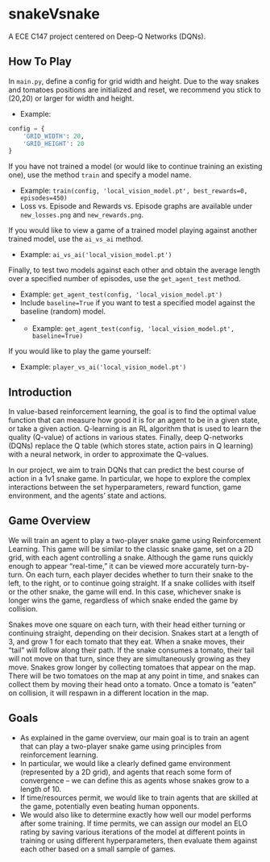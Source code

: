 # snakeVsnake

A ECE C147 project centered on Deep-Q Networks (DQNs). 

## How To Play

In `main.py`, define a config for grid width and height. Due to the way snakes and tomatoes positions are initialized and reset, we recommend you stick to (20,20) or larger for width and height. 
* Example: 

```python
config = {
    'GRID_WIDTH': 20,
    'GRID_HEIGHT': 20
}
```

If you have not trained a model (or would like to continue training an existing one), use the method `train` and specify a model name. 
* Example: `train(config, 'local_vision_model.pt', best_rewards=0, episodes=450)`
* Loss vs. Episode and Rewards vs. Episode graphs are available under `new_losses.png` and `new_rewards.png`.

If you would like to view a game of a trained model playing against another trained model, use the `ai_vs_ai` method. 
* Example: `ai_vs_ai('local_vision_model.pt')`

Finally, to test two models against each other and obtain the average length over a specified number of episodes, use the `get_agent_test` method. 
* Example: `get_agent_test(config, 'local_vision_model.pt')`
* Include `baseline=True` if you want to test a specified model against the baseline (random) model. 
* * Example: `get_agent_test(config, 'local_vision_model.pt', baseline=True)`

If you would like to play the game yourself: 
* Example: `player_vs_ai('local_vision_model.pt')`

## Introduction

In value-based reinforcement learning, the goal is to find the optimal value function that can measure how good it is for an agent to be in a given state, or take a given action. Q-learning is an RL algorithm that is used to learn the quality (Q-value) of actions in various states. Finally, deep Q-networks (DQNs) replace the Q table (which stores state, action pairs in Q learning) with a neural network, in order to approximate the Q-values. 
    
    
In our project, we aim to train DQNs that can predict the best course of action in a 1v1 snake game. In particular, we hope to explore the complex interactions between the set hyperparameters, reward function, game environment, and the agents’ state and actions.

## Game Overview

We will train an agent to play a two-player snake game using Reinforcement Learning. This game will be similar to the classic snake game, set on a 2D grid, with each agent controlling a snake. Although the game runs quickly enough to appear “real-time,” it can be viewed more accurately turn-by-turn. On each turn, each player decides whether to turn their snake to the left, to the right, or to continue going straight. If a snake collides with itself or the other snake, the game will end. In this case, whichever snake is longer wins the game, regardless of which snake ended the game by collision.

Snakes move one square on each turn, with their head either turning or continuing straight, depending on their decision. Snakes start at a length of 3, and grow 1 for each tomato that they eat. When a snake moves, their “tail” will follow along their path. If the snake consumes a tomato, their tail will not move on that turn, since they are simultaneously growing as they move.
Snakes grow longer by collecting tomatoes that appear on the map. There will be two tomatoes on the map at any point in time, and snakes can collect them by moving their head onto a tomato. Once a tomato is “eaten” on collision, it will respawn in a different location in the map. 

## Goals

* As explained in the game overview, our main goal is to train an agent that can play a two-player snake game using principles from reinforcement learning. 
* In particular, we would like a clearly defined game environment (represented by a 2D grid), and agents that reach some form of convergence – we can define this as agents whose snakes grow to a length of 10. 
* If time/resources permit, we would like to train agents that are skilled at the game, potentially even beating human opponents.
* We would also like to determine exactly how well our model performs after some training. If time permits, we can assign our model an ELO rating by saving various iterations of the model at different points in training or using different hyperparameters, then evaluate them against each other based on a small sample of games. 

